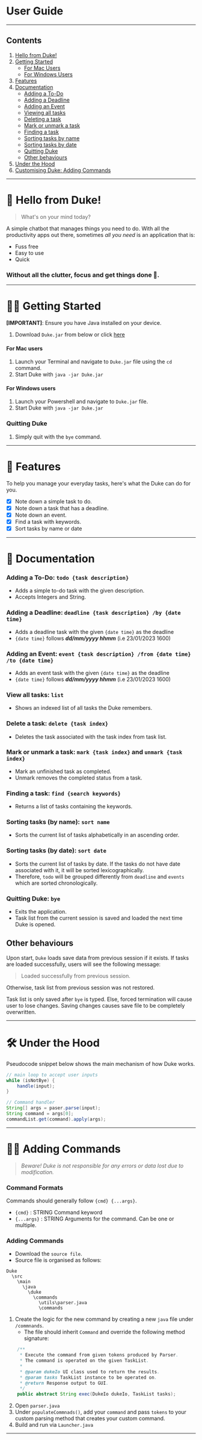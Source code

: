 # User Guide
---
## Contents
1. [Hello from Duke!](#hello-from-duke)  
2. [Getting Started](#🙋‍♂️-getting-started)  
    - [For Mac Users](#for-mac-users)
    - [For Windows Users](#for-windows-users)
3. [Features](#🧐-features)
4. [Documentation](#📖-documentation)
    - [Adding a To-Do](#adding-a-to-do-todo-task-description)
    - [Adding a Deadline](#adding-a-deadline-deadline-task-description-by-date-time)
    - [Adding an Event](#adding-an-event-event-task-description-from-date-time-to-date-time)
    - [Viewing all tasks](#view-all-tasks-list)
    - [Deleting a task](#delete-a-task-delete-task-index)
    - [Mark or unmark a task](#mark-or-unmark-a-task-mark-task-index-and-unmark-task-index)
    - [Finding a task](#finding-a-task-find-search-keywords)
    - [Sorting tasks by name](#sorting-tasks-by-name-sort-name)
    - [Sorting tasks by date](#sorting-tasks-by-date-sort-date)
    - [Quitting Duke](#quitting-duke)
    - [Other behaviours](#other-behaviours)
5. [Under the Hood](#🛠-under-the-hood)
6. [Customising Duke: Adding Commands](#👷‍♂️-adding-commands)

---
# 👋  Hello from Duke!
> What's on your mind today?

A simple chatbot that manages things you need to do. With all the productivity apps out there, sometimes _all you need_ is an application that is:
- Fuss free
- Easy to use
- Quick

### **Without** all the clutter, focus and get things done 💯.

---

# 🙋‍♂️ Getting Started

****[IMPORTANT]****: Ensure you have Java installed on your device.

1. Download `Duke.jar` from below or click [here](https://github.com/arkarsg/ip/releases/download/A-Jar/Duke.jar)

#### For Mac users
1. Launch your Terminal and navigate to `Duke.jar` file using the `cd` command.
2. Start Duke with `java -jar Duke.jar`

#### For Windows users
1. Launch your Powershell and navigate to `Duke.jar` file.
2. Start Duke with `java -jar Duke.jar`

### Quitting Duke
1. Simply quit with the `bye` command.
---
# 🧐 Features

To help you manage your everyday tasks, here's what the Duke can do for you.
- [x] Note down a simple task to do.
- [x] Note down a task that has a deadline.
- [x] Note down an event.
- [x] Find a task with keywords.
- [x] Sort tasks by name or date

---
# 📖 Documentation

### Adding a To-Do: `todo {task description}`
- Adds a simple to-do task with the given description.
- Accepts Integers and String.

### Adding a Deadline: `deadline {task description} /by {date time}`
- Adds a deadline task with the given `{date time}` as the deadline
- `{date time}` follows ***dd/mm/yyyy hhmm*** (i.e 23/01/2023 1600)

### Adding an Event: `event {task description} /from {date time} /to {date time}`
- Adds an event task with the given `{date time}` as the deadline
- `{date time}` follows ***dd/mm/yyyy hhmm*** (i.e 23/01/2023 1600)

### View all tasks: `list`
- Shows an indexed list of all tasks the Duke remembers.

### Delete a task: `delete {task index}`
- Deletes the task associated with the task index from task list.

### Mark or unmark a task: `mark {task index}` and `unmark {task index}`
- Mark an unfinished task as completed.
- Unmark removes the completed status from a task.

### Finding a task: `find {search keywords}`
- Returns a list of tasks containing the keywords.

### Sorting tasks (by name): `sort name`
- Sorts the current list of tasks alphabetically in an ascending order.

### Sorting tasks (by date): `sort date`
- Sorts the current list of tasks by date. If the tasks do not have date associated with it, it will be sorted lexicographically.
- Therefore, `todo` will be grouped differently from `deadline` and `events` which are sorted chronologically.

### Quitting Duke: `bye`
- Exits the application.
- Task list from the current session is saved and loaded the next time Duke is opened.


## Other behaviours
Upon start, `Duke` loads save data from previous session if it exists. If tasks are loaded successfully, users will see the following message:
> Loaded successfully from previous session.

Otherwise, task list from previous session was not restored.

Task list is only saved after `bye` is typed. Else, forced termination will cause user to lose changes. Saving changes causes save file to be completely overwritten.


---
# 🛠 Under the Hood

Pseudocode snippet below shows the main mechanism of how Duke works.

``` java
// main loop to accept user inputs
while (isNotBye) {
    handle(input);
}

// Command handler
String[] args = paser.parse(input);
String command = args[0];
commandList.get(command).apply(args);
```
---
# 👷‍♂️ Adding Commands
> _Beware! Duke is not responsible for any errors or data lost due to modification._

### Command Formats
Commands should generally follow `{cmd} {...args}`.  
- `{cmd}` : STRING Command keyword
- `{...args}` : STRING Arguments for the command. Can be one or multiple. 

### Adding Commands
- Download the `source file`.
- Source file is organised as follows:
```
Duke
  \src
    \main
      \java
        \duke
          \commands
            \utils\parser.java
            \commands
```
1. Create the logic for the new command by creating a new `java` file under `/commnands`.
    - The file should inherit `Command` and override the following method signature:
``` java
    /**
     * Execute the command from given tokens produced by Parser.
     * The command is operated on the given TaskList.
     *
     * @param dukeIo UI class used to return the results.
     * @param tasks TaskList instance to be operated on.
     * @return Response output to GUI.
     */
    public abstract String exec(DukeIo dukeIo, TaskList tasks);
```
2. Open `parser.java`
3. Under `populateCommnads()`, add your `command` and pass `tokens` to your custom parsing method that creates your custom command.
4. Build and run via `Launcher.java`
---